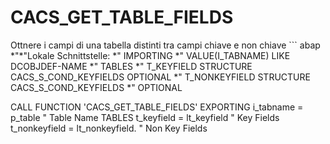 <h1>CACS_GET_TABLE_FIELDS</h1>
Ottnere i campi di una tabella distinti tra campi chiave e non chiave
``` abap
*"*"Lokale Schnittstelle:
*"       IMPORTING
*"             VALUE(I_TABNAME) LIKE  DCOBJDEF-NAME
*"       TABLES
*"              T_KEYFIELD STRUCTURE  CACS_S_COND_KEYFIELDS OPTIONAL
*"              T_NONKEYFIELD STRUCTURE  CACS_S_COND_KEYFIELDS
*"                             OPTIONAL

 CALL FUNCTION 'CACS_GET_TABLE_FIELDS'
      EXPORTING
        i_tabname     = p_table    " Table Name
      TABLES
        t_keyfield    = lt_keyfield   " Key Fields
        t_nonkeyfield = lt_nonkeyfield. " Non Key Fields
``` 